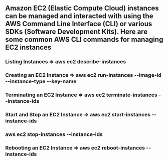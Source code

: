 ## Amazon EC2 (Elastic Compute Cloud) instances can be managed and interacted with using the AWS Command Line Interface (CLI) or various SDKs (Software Development Kits). Here are some common AWS CLI commands for managing EC2 instances

### Listing Instances => aws ec2 describe-instances

### Creating an EC2 Instance => aws ec2 run-instances --image-id <my-ami-id> --instance-type <instance-type> --key-name <my-key-pair-name>

### Terminating an EC2 Instance => aws ec2 terminate-instances --instance-ids <instance-id>

### Start and Stop an EC2 Instance => aws ec2 start-instances --instance-ids <instance-id>
###                                   aws ec2 stop-instances --instance-ids <instance-id>

### Rebooting an EC2 Instance => aws ec2 reboot-instances --instance-ids <instance-id>


